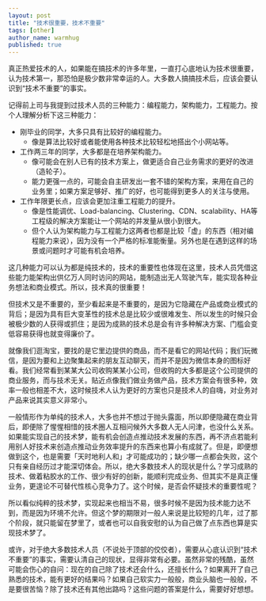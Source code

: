 ```yaml
---
layout: post
title: "技术很重要，技术不重要"
tags: [other]
author_name: warmhug
published: true
---
```


真正热爱技术的人，如果能在搞技术的许多年里，一直打心底地认为技术很重要，认为技术第一，那恐怕是极少数非常幸运的人。大多数人搞搞技术后，应该会要认识到“技术不重要”的事实。

记得前上司与我提到过技术人员的三种能力：编程能力，架构能力，工程能力。按个人理解分析下这三种能力：

- 刚毕业的同学，大多只具有比较好的编程能力。
  - 像是算法比较好或者能使用各种技术比较轻松地搭出个小网站等。
- 工作两三年的同学，大多都是在培养架构能力。
  - 像可能会在别人已有的技术方案上，做更适合自己业务需求的更好的改进（造轮子）。
  - 能力更强一点的，可能会自主研发出一套不错的架构方案，来用在自己的业务里；如果方案足够好、推广的好，也可能得到更多人的关注与使用。
- 工作年限更长点，应该会更加注重工程能力的提升。
  - 像是性能调优、Load-balancing、Clustering、CDN、scalability、HA等工程级的解决方案能让一个网站的并发量从很小到很大。
  - 但个人认为架构能力与工程能力这两者也都是比较「虚」的东西（相对编程能力来说），因为没有一个严格的标准能衡量。另外也是在遇到这样的场景或问题时才可能有机会培养。

这几种能力可以认为都是纯技术的，技术的重要性也体现在这里，技术人员凭借这些能力能架构出供亿万人同时访问的网站，能制造出无人驾驶汽车，能实现各种业务想法和商业模式。所以，技术真的很重要！

但技术又是不重要的，至少看起来是不重要的，是因为它隐藏在产品或商业模式的背后；是因为具有巨大变革性的技术总是比较少或很难发生、所以发生的时候只会被极少数的人获得或抓住；是因为成熟的技术总是会有许多种解决方案、门槛会变低容易获得也就变得廉价了。

就像我们逛淘宝，要找的是它里边提供的商品，而不是看它的网站代码；我们玩微信，是因为要和上边聚集起来的朋友互动聊天，而并不是因为微信本身的图标好看。我们经常看到某某大公司收购某某小公司，但收购的大多都是这个公司提供的商业服务，而与技术无关。贴近点像我们做业务做产品，技术方案会有很多种，效率一般也相差不大，这时候技术人认为更好的方案也只是技术人的自嗨，对业务对产品来说其实意义非常小。

一般情形作为单纯的技术人，大多也并不想过于抛头露面，所以即便隐藏在商业背后，即便除了惺惺相惜的技术圈人互相问候外大多数人无人问津，也没什么关系。如果能实现自己的技术梦，能有机会创造点推动技术发展的东西，再不济点若能利用别人好技术来创造点推动业务效率提升的东西来也算小有成就了。但是，即便想做到这个，也是需要「天时地利人和」才可能成功的；缺少哪一点都会失败，这个只有亲自经历过才能深切体会。所以，绝大多数技术人的现状是什么？学习成熟的技术、做着粘胶水的工作、很少有好的创新，能顺利完成业务、但其实不是真正懂业务，更遑论不可替代性核心竞争力了。这个时候，是否会怀疑技术的重要性呢？

所以看似纯粹的技术梦，实现起来也相当不易，很多时候不是因为技术能力达不到，而是因为环境不允许。但这个梦的期限对一般人来说是比较短的几年，过了那个阶段，就只能留在梦里了，或者也可以自我安慰的认为自己做了点东西也算是实现技术梦了。

或许，对于绝大多数技术人员（不说处于顶部的佼佼者），需要从心底认识到“技术不重要”的事实，需要认清自己的现状，显得非常有必要。虽然非常的残酷，虽然可能会伤心的自问：现在的自己除了技术还会什么，还擅长什么？如果离开了自己熟悉的技术，能有更好的结果吗？如果自己软实力一般般，商业头脑也一般般，不是要很苦恼？除了技术还有其他出路吗？这些问题的答案是什么，需要好好想想。
